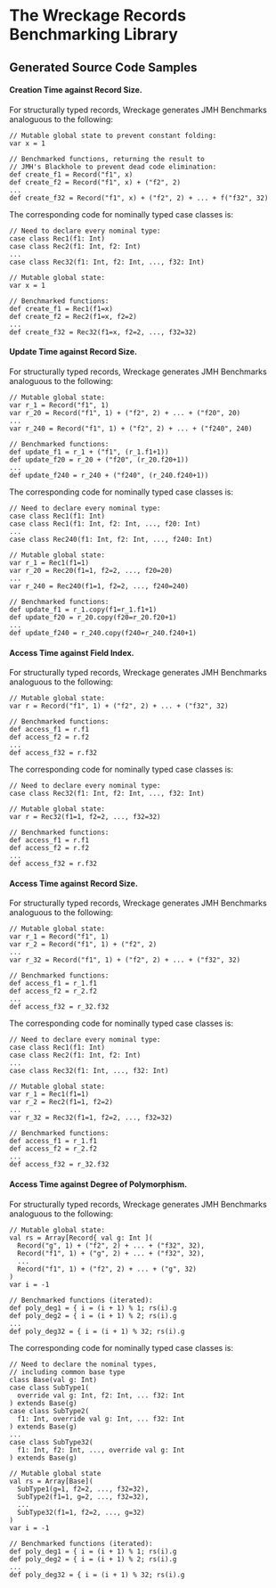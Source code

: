# The Wreckage Records Benchmarking Library

## Generated Source Code Samples

#### Creation Time against Record Size.
For structurally typed records, Wreckage generates JMH Benchmarks analoguous to the following:

```
// Mutable global state to prevent constant folding:
var x = 1 

// Benchmarked functions, returning the result to
// JMH's Blackhole to prevent dead code elimination:
def create_f1 = Record("f1", x)                
def create_f2 = Record("f1", x) + ("f2", 2)
...
def create_f32 = Record("f1", x) + ("f2", 2) + ... + f("f32", 32)
```

The corresponding code for nominally typed case classes is:

```
// Need to declare every nominal type:
case class Rec1(f1: Int)
case class Rec2(f1: Int, f2: Int)
...
case class Rec32(f1: Int, f2: Int, ..., f32: Int)

// Mutable global state:
var x = 1

// Benchmarked functions:
def create_f1 = Rec1(f1=x)
def create_f2 = Rec2(f1=x, f2=2)
...
def create_f32 = Rec32(f1=x, f2=2, ..., f32=32)
```

#### Update Time against Record Size.
For structurally typed records, Wreckage generates JMH Benchmarks analoguous to the following:

```
// Mutable global state:
var r_1 = Record("f1", 1)
var r_20 = Record("f1", 1) + ("f2", 2) + ... + ("f20", 20)
...
var r_240 = Record("f1", 1) + ("f2", 2) + ... + ("f240", 240)

// Benchmarked functions:
def update_f1 = r_1 + ("f1", (r_1.f1+1))
def update_f20 = r_20 + ("f20", (r_20.f20+1))
...
def update_f240 = r_240 + ("f240", (r_240.f240+1))
```

The corresponding code for nominally typed case classes is:

```
// Need to declare every nominal type:
case class Rec1(f1: Int)
case class Rec1(f1: Int, f2: Int, ..., f20: Int)
...
case class Rec240(f1: Int, f2: Int, ..., f240: Int)

// Mutable global state:
var r_1 = Rec1(f1=1)
var r_20 = Rec20(f1=1, f2=2, ..., f20=20)                         
...
var r_240 = Rec240(f1=1, f2=2, ..., f240=240)

// Benchmarked functions:
def update_f1 = r_1.copy(f1=r_1.f1+1)
def update_f20 = r_20.copy(f20=r_20.f20+1)
...
def update_f240 = r_240.copy(f240=r_240.f240+1)
```

#### Access Time against Field Index.

For structurally typed records, Wreckage generates JMH Benchmarks analoguous to the following:

```
// Mutable global state:
var r = Record("f1", 1) + ("f2", 2) + ... + ("f32", 32)

// Benchmarked functions:
def access_f1 = r.f1
def access_f2 = r.f2
...
def access_f32 = r.f32
```

The corresponding code for nominally typed case classes is:

```
// Need to declare every nominal type:
case class Rec32(f1: Int, f2: Int, ..., f32: Int)

// Mutable global state:
var r = Rec32(f1=1, f2=2, ..., f32=32)

// Benchmarked functions:
def access_f1 = r.f1
def access_f2 = r.f2
...
def access_f32 = r.f32
```

#### Access Time against Record Size.

For structurally typed records, Wreckage generates JMH Benchmarks analoguous to the following:

```
// Mutable global state:
var r_1 = Record("f1", 1)                
var r_2 = Record("f1", 1) + ("f2", 2)
...
var r_32 = Record("f1", 1) + ("f2", 2) + ... + ("f32", 32)

// Benchmarked functions:
def access_f1 = r_1.f1
def access_f2 = r_2.f2
...
def access_f32 = r_32.f32
```

The corresponding code for nominally typed case classes is:

```
// Need to declare every nominal type:
case class Rec1(f1: Int)
case class Rec2(f1: Int, f2: Int)
...
case class Rec32(f1: Int, ..., f32: Int)

// Mutable global state:
var r_1 = Rec1(f1=1)
var r_2 = Rec2(f1=1, f2=2)
...
var r_32 = Rec32(f1=1, f2=2, ..., f32=32)

// Benchmarked functions:
def access_f1 = r_1.f1
def access_f2 = r_2.f2
...
def access_f32 = r_32.f32
```

#### Access Time against Degree of Polymorphism.

For structurally typed records, Wreckage generates JMH Benchmarks analoguous to the following:

```
// Mutable global state:
val rs = Array[Record{ val g: Int ](                 
  Record("g", 1) + ("f2", 2) + ... + ("f32", 32),
  Record("f1", 1) + ("g", 2) + ... + ("f32", 32),
  ...
  Record("f1", 1) + ("f2", 2) + ... + ("g", 32)
)
var i = -1

// Benchmarked functions (iterated):
def poly_deg1 = { i = (i + 1) % 1; rs(i).g 
def poly_deg2 = { i = (i + 1) % 2; rs(i).g 
...
def poly_deg32 = { i = (i + 1) % 32; rs(i).g 
```

The corresponding code for nominally typed case classes is:

```
// Need to declare the nominal types,
// including common base type
class Base(val g: Int)
case class SubType1(
  override val g: Int, f2: Int, ... f32: Int
) extends Base(g)
case class SubType2(
  f1: Int, override val g: Int, ... f32: Int
) extends Base(g)
...
case class SubType32(
  f1: Int, f2: Int, ..., override val g: Int
) extends Base(g)

// Mutable global state
val rs = Array[Base](           
  SubType1(g=1, f2=2, ..., f32=32),             
  SubType2(f1=1, g=2, ..., f32=32),
  ...
  SubType32(f1=1, f2=2, ..., g=32)
)
var i = -1

// Benchmarked functions (iterated):
def poly_deg1 = { i = (i + 1) % 1; rs(i).g 
def poly_deg2 = { i = (i + 1) % 2; rs(i).g 
...
def poly_deg32 = { i = (i + 1) % 32; rs(i).g 
```